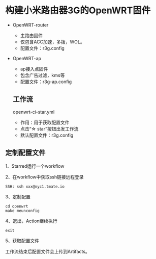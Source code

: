 # 构建小米路由器3G的OpenWRT固件

- OpenWRT-router
  - 主路由固件
  - 仅包含ACC加速，多拨，WOL。
  - 配置文件：r3g.config
  
- OpenWRT-ap
  - ap接入点固件
  - 包含广告过滤，kms等
  - 配置文件：r3g-ap.config
  
  ## 工作流
  
  openwrt-ci-star.yml
  
  - 作用：用于获取配置文件
  - 点击“☆ star”按钮出发工作流
  - 默认配置文件：r3g.config

## 定制配置文件

1、Starred运行一个workflow

2、在workflow中获取ssh链接远程登录

```shell
SSH: ssh xxx@nyc1.tmate.io
```

3、定制配置

```shell
cd openwrt
make meunconfig
```

4、退出，Action继续执行

```shell
exit
```

5、获取配置文件

工作流结束后配置文件会上传到Artifacts。
